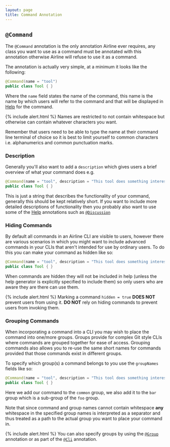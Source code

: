 ```yaml
---
layout: page
title: Command Annotation
---
```


## `@Command`

The `@Command` annotation is the only annotation Airline ever requires, any class you want to use as a command must be annotated with this annotation otherwise Airline will refuse to use it as a command.

The annotation is actually very simple, at a minimum it looks like the following:

```java
@Command(name = "tool")
public class Tool { }
```

Where the `name` field states the name of the command, this name is the name by which users will refer to the command and that will be displayed in [Help](../help/) for the command.

{% include alert.html %}
Names are restricted to not contain whitespace but otherwise can contain whatever characters you want.
	
Remember that users need to be able to type the name at their command line terminal of choice so it is best to limit yourself to common characters i.e. alphanumerics and common punctuation marks.

### Description

Generally you'll also want to add a `description` which gives users a brief overview of what your command does e.g.

```java
@Command(name = "tool", description = "This tool does something interesting")
public class Tool { }
```

This is just a string that describes the functionality of your command, generally this should be kept relatively short.  If you want to include more detailed descriptions of functionality then you probably also want to use some of the [Help](../help/) annotations such as [`@Discussion`](discussion.html)

### Hiding Commands

By default all commands in an Airline CLI are visible to users, however there are various scenarios in which you might want to include advanced commands in your CLIs that aren't intended for use by ordinary users.  To do this you can make your command as hidden like so:

```java
@Command(name = "tool", description = "This tool does something interesting", hidden = true)
public class Tool { }
```

When commands are hidden they will not be included in help (unless the help generator is explicitly specified to include them) so only users who are aware they are there can use them.

{% include alert.html %}
Marking a command `hidden = true` **DOES NOT** prevent users from using it.  **DO NOT** rely on hiding commands to prevent users from invoking them.

### Grouping Commands

When incorporating a command into a CLI you may wish to place the command into one/more groups.  Groups provide for complex Git style CLIs where commands are grouped together for ease of access.  Grouping commands also allows you to re-use the same short names for commands provided that those commands exist in different groups.

To specify which group(s) a command belongs to you use the `groupNames` fields like so:

```java
@Command(name = "tool", description = "This tool does something interesting", hidden = true, groupNames = { "common", "foo bar"})
public class Tool { }
```
	
Here we add our command to the `common` group, we also add it to the `bar` group which is a sub-group of the `foo` group.

Note that since command and group names cannot contain whitespace **any** whitespace in the specified group names is interpreted as a separator and thus treated as a path to the actual group you want to place your command in.

{% include alert.html %}
You can also specify groups by using the [`@Group`](group.html) annotation or as part of the [`@Cli`](cli.html) annotation.

